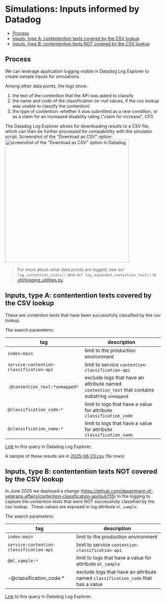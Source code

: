 # Simulations: Inputs informed by Datadog

- [Process](#process)
- [Inputs, type A: contentention texts covered by the CSV lookup](#inputs-type-a-contentention-texts-covered-by-the-csv-lookup)
- [Inputs, type B: contentention texts NOT covered by the CSV lookup](#inputs-type-b-contentention-texts-not-covered-by-the-csv-lookup)

## Process
We can leverage application logging visible in Datadog Log Explorer to create sample inputs for simulations.

Among other data points, the logs show:
1) the text of the contention that the API was asked to classify
2) the name and code of the classification (or null values, if the csv lookup was unable to classify the contention)
3) the type of contention: whether it was submitted as a new condition, or as a claim for an increased disability rating ("claim for increase", CFI).


The Datadog Log Explorer allows for downloading results to a CSV file, which can then be further processed for compabitility with the simulator script.  Screenshot of the "Download as CSV" option:  
<img src='https://github.com/user-attachments/assets/3b8f8ef9-1863-47ff-9adf-3544bba6096f' alt='screenshot of the "Download as CSV" option in Datadog' width=400/>


> For more about what data points are logged, see `def log_contention_stats()` and `def log_expanded_contention_text()` in [util/logging_utilities.py](https://github.com/department-of-veterans-affairs/contention-classification-api/blob/main/src/python_src/util/logging_utilities.py).


## Inputs, type A: contentention texts covered by the CSV lookup

These are contention texts that have been successfully classified by the csv lookup.

The search parameters:

| tag | description |
| --- | --- |
| `index:main` | limit to the production environment  |
| `service:contention-classification-api` | limit to service `contention-classification-api`  |
| `-@contention_text:*unmapped*` |  exclude logs that have an attribute named `contention_text` that contains substring `unmapped` |
| `@classification_code:*` | limit to logs that have a value for attribute `classification_code`  |
| `@classification_name:*` |  limit to logs that have a value for attribute `classification_name`   |

[Link](https://vagov.ddog-gov.com/logs?query=service%3Acontention-classification-api%20%40classification_code%3A%2A%20%40classification_name%3A%2A&agg_m=count&agg_m_source=base&agg_t=count&clustering_pattern_field_path=%40contention_text&cols=%40contention_text%2C%40classification_code%2C%40classification_name&fromUser=true&messageDisplay=inline&refresh_mode=sliding&storage=hot&stream_sort=desc&viz=stream&from_ts=1751728044281&to_ts=1751900844281&live=true) to this query in Datadog Log Explorer.

A sample of these results are in [2025-06-23.csv](./extracts/2025-06-23.csv) (5k rows)


## Inputs, type B: contentention texts NOT covered by the CSV lookup

In June 2025 we deployed a change (https://github.com/department-of-veterans-affairs/contention-classification-api/pull/115) to the logging to capture the contention texts that were NOT successfully classified by the csv lookup . These values are exposed in log attribute `ml_sample`.

The search parameters:

| tag | description |
| --- | --- |
| `index:main` |  limit to the production environment   |
| `service:contention-classification-api` | limit to service `contention-classification-api`  |
| `@ml_sample:*` |  limit to logs that have a value for attribute `ml_sample`    |
| -@classification_code:* | exclude logs that have an attribute named `classification_code` that has a value |

[Link](https://vagov.ddog-gov.com/logs?query=service%3Acontention-classification-api%20%40ml_sample%3A%2A%20-%40classification_code%3A%2A&agg_m=count&agg_m_source=base&agg_t=count&clustering_pattern_field_path=message&cols=%40ml_sample%2C%40classification_code%2C%40classification_method%2C%40classification_name%2C%40claim_type&index=main&messageDisplay=inline&refresh_mode=sliding&storage=hot&stream_sort=time%2Cdesc&viz=stream&from_ts=1751894831291&to_ts=1751909231291&live=true) to this query in Datadog Log Explorer.



